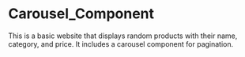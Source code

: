 # Carousel_Component
This is a basic website that displays random products with their name, category, and price. It includes a carousel component for pagination.
